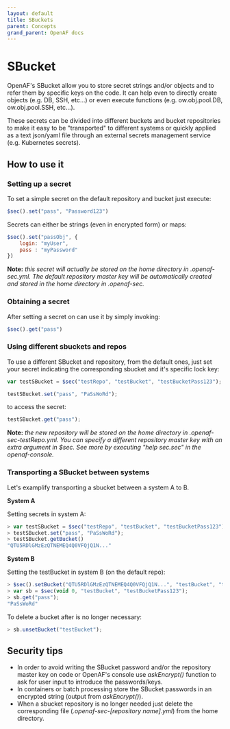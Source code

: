 ```yaml
---
layout: default
title: SBuckets
parent: Concepts
grand_parent: OpenAF docs
---
```


# SBucket

OpenAF's SBucket allow you to store secret strings and/or objects and to refer them by specific keys on the code. It can help even to directly create objects (e.g. DB, SSH, etc...) or even execute functions (e.g. ow.obj.pool.DB, ow.obj.pool.SSH, etc...).

These secrets can be divided into different buckets and bucket repositories to make it easy to be "transported" to different systems or quickly applied as a text json/yaml file through an external secrets management service (e.g. Kubernetes secrets).

## How to use it

### Setting up a secret

To set a simple secret on the default repository and bucket just execute:

````javascript
$sec().set("pass", "Password123")
````

Secrets can either be strings (even in encrypted form) or maps:

````javascript
$sec().set("passObj", {
    login: "myUser",
    pass : "myPassword"
})
````

**Note:** _this secret will actually be stored on the home directory in .openaf-sec.yml. The default repository master key will be automatically created and stored in the home directory in .openaf-sec._

### Obtaining a secret

After setting a secret on can use it by simply invoking:

````javascript
$sec().get("pass")
````

### Using different sbuckets and repos

To use a different SBucket and repository, from the default ones, just set your secret indicating the corresponding sbucket and it's specific lock key:

````javascript
var testSBucket = $sec("testRepo", "testBucket", "testBucketPass123");

testSBucket.set("pass", "PaSsWoRd");
````

to access the secret:

````javascript
testSBucket.get("pass");
````

**Note:** _the new repository will be stored on the home directory in .openaf-sec-testRepo.yml. You can specify a different repository master key with an extra argument in $sec. See more by executing "help $sec.$sec" in the openaf-console._

### Transporting a SBucket between systems

Let's examplify transporting a sbucket between a system A to B.

**System A**

Setting secrets in system A:

````javascript
> var testSBucket = $sec("testRepo", "testBucket", "testBucketPass123");
> testSBucket.set("pass", "PaSsWoRd");
> testSBucket.getBucket()
"QTU5RDlGMzEzQTNEMEQ4Q0VFQjQ1N..."
````

**System B**

Setting the testBucket in system B (on the default repo):

````javascript
> $sec().setBucket("QTU5RDlGMzEzQTNEMEQ4Q0VFQjQ1N...", "testBucket", "testBucketPass123");
> var sb = $sec(void 0, "testBucket", "testBucketPass123");
> sb.get("pass");
"PaSsWoRd"
````

To delete a bucket after is no longer necessary:

````javascript
> sb.unsetBucket("testBucket");
````

## Security tips

* In order to avoid writing the SBucket password and/or the repository master key on code or OpenAF's console use _askEncrypt()_ function to ask for user input to introduce the passwords/keys.
* In containers or batch processing store the SBucket passwords in an encrypted string (output from _askEncrypt()_).
* When a sbucket repository is no longer needed just delete the corresponding file (_.openaf-sec-[repository name].yml_) from the home directory.
